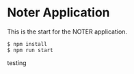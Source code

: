 # Noter Application

This is the start for the NOTER application.

```
$ npm install
$ npm run start
```

testing

